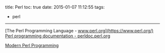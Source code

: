title: Perl
toc: true
date: 2015-01-07 11:12:55
tags:
- perl
---

[The Perl Programming Language - www.perl.org](https://www.perl.org/)
[Perl programming documentation - perldoc.perl.org](http://perldoc.perl.org/index.html)

[Modern Perl Programming](http://www.modernperlbooks.com/)
